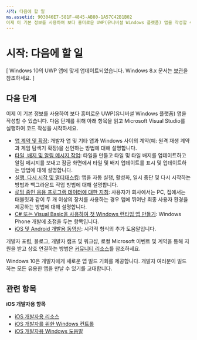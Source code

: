 ```yaml
---
시작: 다음에 할 일
ms.assetid: 903046E7-581F-4845-AB80-1A57C42B1B02
이제 이 기본 정보를 사용하여 보다 흥미로운 UWP(유니버설 Windows 플랫폼) 앱을 작성할 수 있습니다.
---
```


# 시작: 다음에 할 일

\[ Windows 10의 UWP 앱에 맞게 업데이트되었습니다. Windows 8.x 문서는 [보관](http://go.microsoft.com/fwlink/p/?linkid=619132)을 참조하세요. \]

## 다음 단계

이제 이 기본 정보를 사용하여 보다 흥미로운 UWP(유니버설 Windows 플랫폼) 앱을 작성할 수 있습니다. 다음 단계를 위해 아래 항목을 읽고 Microsoft Visual Studio를 실행하여 코드 작성을 시작하세요.

-   [앱 계약 및 확장](https://msdn.microsoft.com/library/windows/apps/hh464906): 개발자 앱 및 기타 앱과 Windows 사이의 계약(예: 원격 재생 계약과 게임 탐색기 확장)을 선언하는 방법에 대해 설명합니다.
-   [타일, 배지 및 알림 메시지 작업](https://msdn.microsoft.com/library/windows/apps/xaml/hh868259): 타일을 만들고 타일 및 타일 배지를 업데이트하고 알림 메시지를 보내고 잠금 화면에서 타일 및 배지 업데이트를 표시 및 업데이트하는 방법에 대해 설명합니다.
-   [실행, 다시 시작 및 멀티태스킹](https://msdn.microsoft.com/library/windows/apps/hh770837): 앱을 자동 실행, 활성화, 일시 중단 및 다시 시작하는 방법과 백그라운드 작업 방법에 대해 설명합니다.
-   [로밍 중인 응용 프로그램 데이터에 대한 지침](https://msdn.microsoft.com/library/windows/apps/hh465094): 사용자가 회사에서는 PC, 집에서는 태블릿과 같이 두 개 이상의 장치를 사용하는 경우 앱에 뛰어난 최종 사용자 환경을 제공하는 방법에 대해 설명합니다.
-   [C# 또는 Visual Basic을 사용하여 첫 Windows 런타임 앱 만들기](http://go.microsoft.com/fwlink/p/?LinkID=394138): Windows Phone 개발에 초점을 두는 항목입니다.
-   [iOS 및 Android 개발용 동영상](https://msdn.microsoft.com/library/windows/apps/dn393982): 시각적 형식의 추가 도움말입니다.

개발자 포럼, 블로그, 개발자 캠프 및 워크샵, 로컬 Microsoft 이벤트 및 계약을 통해 지원을 받고 상호 연결하는 방법은 [커뮤니티 리소스](http://go.microsoft.com/fwlink/p/?LinkId=263513)를 참조하세요.

Windows 10은 개발자에게 새로운 앱 빌드 기회를 제공합니다. 개발자 여러분이 빌드하는 모든 유용한 앱을 만날 수 있기를 고대합니다.

## 관련 항목

**iOS 개발자용 항목**
* [iOS 개발자용 리소스](https://msdn.microsoft.com/library/windows/apps/jj945493)
* [iOS 개발자를 위한 Windows 컨트롤](https://msdn.microsoft.com/library/windows/apps/dn263255)
* [iOS 개발자용 Windows 도움말](https://msdn.microsoft.com/library/windows/apps/dn263256)


<!--HONumber=Mar16_HO1-->


